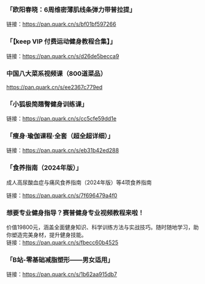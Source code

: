 

### 「欧阳春晓：6周维密薄肌线条弹力带普拉提」
链接：https://pan.quark.cn/s/bf01bf597266

### 「【keep VIP 付费运动健身教程合集】」
链接：https://pan.quark.cn/s/d26de5becca9

###  中国八大菜系视频课（800道菜品）

https://pan.quark.cn/s/ee2367c779ed

### 「小狐极简翘臀健身训练课」

链接：https://pan.quark.cn/s/cc5cfe59dd1e

### 「瘦身·瑜伽课程·全套（超全超详细）」

链接：https://pan.quark.cn/s/eb31b42ed288


### 「食养指南（2024年版）」

成人高尿酸血症与痛风食养指南（2024年版）等4项食养指南

链接：https://pan.quark.cn/s/7f696479a4f0


 ### 想要专业健身指导？赛普健身专业视频教程来啦！
 价值19800元，涵盖全面健身知识、科学训练方法与实战技巧。随时随地学习，助你塑造完美身材，提升健身技能。  
 链接：https://pan.quark.cn/s/fbecc60b4525

 

### 「B站-零基础减脂塑形——男女适用」
链接：https://pan.quark.cn/s/1b62aa915db7
